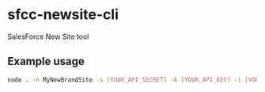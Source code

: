 # sfcc-newsite-cli
SalesForce New Site tool


## Example usage
```bash
node . -n MyNewBrandSite -s [YOUR_API_SECRET] -k [YOUR_API_KEY] -i [YOUR_INSTANCE_URL]
```